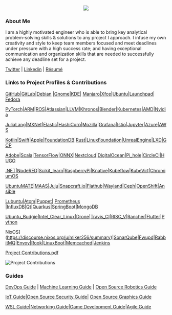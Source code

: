 <h1 align="center">
 <img src="https://user-images.githubusercontent.com/45159366/81243342-6c350f00-8fc4-11ea-9037-9cbe0f7bf3ff.png">
</h1>

### About Me
I am a highly motivated engineer who is able to bring key analytical problem-solving skills & solutions to any project I approach. I infuse my own creativity and style to keep team members focused and meet deadlines under pressure with a high success rate; and having exceptional communication and organization skills that are needed to successfully achieve any deadline set for a project. 

[Twitter](https://twitter.com/Miker256) | [Linkedin](https://www.linkedin.com/in/michael-royal-b923b4134/) | [Résumé](https://github.com/mikeroyal/mikeroyal.github.io/files/4640778/Michael_R_Resume.pdf)

### Links to Project Profiles & Contributions

[GitHub](https://github.com/mikeroyal)|[GitLab](https://gitlab.com/maos20008)|[Debian](https://salsa.debian.org/mikeroyal-guest) |[Gnome](https://gitlab.gnome.org/maos20008)|[KDE](https://invent.kde.org/mikeroyal)| [Manjaro](https://gitlab.manjaro.org/mikeroyal?nav_source=navbar)|[Xfce](https://gitlab.xfce.org/mikeroyal)|[Ubuntu](https://discourse.ubuntu.com/u/khaotic/summary)|[Launchpad](https://launchpad.net/~maos20008)| [Fedora](https://discussion.fedoraproject.org/u/miker256/summary)

[PyTorch](https://discuss.pytorch.org/u/miker256/summary)|[ARM](https://community.arm.com/members/miker256)|[ROS](https://discourse.ros.org/u/miker256/summary)|[Atlassian](https://community.developer.atlassian.com/u/mikeroyal/summary)|[LLVM](https://llvm.discourse.group/u/miker256/summary)|[Khronos](https://community.khronos.org/u/miker256/summary)|[Blender](https://devtalk.blender.org/u/miker256/summary)|[Kubernetes](https://discuss.kubernetes.io/u/miker256/summary)|[AMD](https://community.amd.com/people/miker256)|[Nvidia](https://forums.developer.nvidia.com/u/mikeroyal/summary)

[JuliaLang](https://discourse.julialang.org/u/miker256)|[MXNet](https://discuss.mxnet.io/u/miker256/summary)|[Elastic](https://discuss.elastic.co/u/miker256/summary)|[HashiCorp](https://discuss.hashicorp.com/u/mikeroyal/summary)|[Mozilla](https://discourse.mozilla.org/u/miker256/summary)|[Grafana](https://community.grafana.com/u/mikeroyal/summary)|[Istio](https://discuss.istio.io/u/mikeroyal/summary)|[Jupyter](https://discourse.jupyter.org/u/miker256/summary)|[Azure](https://techcommunity.microsoft.com/t5/user/viewprofilepage/user-id/463780)|[AWS](https://forums.aws.amazon.com/category.jspa?categoryID=3)

[Kotlin](https://discuss.kotlinlang.org/u/miker256/summary)|[Swift](https://forums.swift.org/u/miker256/summary)|[Apple](https://forums.developer.apple.com/people/mikeroyal)|[FoundationDB](https://forums.foundationdb.org/u/miker256/summary)|[Rust](https://users.rust-lang.org/u/miker256/summary)|[LinuxFoundation](https://forum.linuxfoundation.org/profile/mikeroyal)|[UnrealEngine](https://forums.unrealengine.com/member/3563050-khaotic_256)|[LXD](https://discuss.linuxcontainers.org/u/miker256/summary)|[GCP](https://groups.google.com/forum/#!forum/google-cloud-dev)

[Adobe](https://community.adobe.com/t5/user/viewprofilepage/user-id/17269185)|[Scala](https://contributors.scala-lang.org/u/mikeroyal/summary)|[TensorFlow](https://groups.google.com/a/tensorflow.org/forum/#!forum/developers)|[ONNX](https://gitter.im/onnx/Lobby#)|[Nextcloud](https://help.nextcloud.com/u/miker256/summary)|[DigitalOcean](https://www.digitalocean.com/community/users/miker256)|[Pi_hole](https://discourse.pi-hole.net/u/miker256/summary)|[CircleCI](https://discuss.circleci.com/u/miker256/summary)|[HUGO](https://discourse.gohugo.io/u/miker256/summary)

[.NET](https://forums.dotnetfoundation.org/u/miker256/summary)|[NodeRED](https://discourse.nodered.org/u/miker256)|[Scikit_learn](https://gitter.im/scikit-learn/scikit-learn)|[RaspberryPi](https://www.raspberrypi.org/forums/memberlist.php?mode=viewprofile&u=miker256)|[Knative](https://groups.google.com/forum/#!forum/knative-dev)|[Kubeflow](https://groups.google.com/forum/#!forum/kubeflow-discuss)|[KubeVirt](https://groups.google.com/forum/#!forum/kubevirt-dev)|[ChromiumOS](https://groups.google.com/a/chromium.org/forum/#!forum/chromium-os-discuss)

[UbuntuMATE](https://ubuntu-mate.community/u/mikeroyal/summary)|[MAAS](https://discourse.maas.io/u/miker256/summary)|[Juju](https://discourse.jujucharms.com/u/miker256)|[Snapcraft.io](https://forum.snapcraft.io/u/miker256/summary)|[Flathub](https://discourse.flathub.org/u/miker256/summary)|[Wayland](https://gitlab.freedesktop.org/mikeroyal)|[Ceph](https://lists.ceph.io/hyperkitty/list/dev@ceph.io/)|[OpenShift](https://groups.google.com/forum/#!forum/openshift)|[Ansible](https://groups.google.com/forum/#!forum/ansible-devel)

[Lubuntu](https://phab.lubuntu.me/p/miker256/)|[Atom](https://discuss.atom.io/u/miker256/summary)|[Puppet](https://groups.google.com/forum/#!forum/puppet-dev)| [Prometheus](https://groups.google.com/forum/#!forum/prometheus-developers) |[InfluxDB](https://community.influxdata.com/u/miker256/summary)|[Qt](https://forum.qt.io/user/miker256)|[Quarkus](https://groups.google.com/forum/#!forum/quarkus-dev)|[SpringBoot](https://gitter.im/spring-projects/spring-boot)|[MongoDB](https://developer.mongodb.com/community/forums/u/mikeroyal)

[Ubuntu_Budgie](https://discourse.ubuntubudgie.org/u/miker256)|[Intel_Clear_Linux](https://community.clearlinux.org/u/miker256/summary)|[Drone](https://discourse.drone.io/u/miker256/summary)|[Travis_CI](https://travis-ci.community/u/miker256/summary)|[RISC_V](https://groups.google.com/a/groups.riscv.org/forum/#!forum/hw-dev)|[Rancher](https://forums.rancher.com/u/miker256/summary)|[Flutter](https://groups.google.com/forum/#!forum/flutter-dev)|[Python](https://python-forum.io/User-miker256)

NixOS](https://discourse.nixos.org/u/miker256/summary)|[SonarQube](https://community.sonarsource.com/u/miker256/summary)|[Fwupd](https://groups.google.com/forum/#!forum/fwupd)|[RabbitMQ](https://groups.google.com/forum/#!forum/rabbitmq-users)|[Envoy](https://groups.google.com/forum/#!forum/envoy-dev)|[Rook](https://groups.google.com/forum/#!forum/rook-dev)|[LinuxBoot](https://groups.google.com/forum/#!forum/linuxboot)|[Memcached](https://groups.google.com/forum/#!forum/memcached)|[Jenkins](https://groups.google.com/forum/#!forum/jenkins-platform-sig)

[Project Contributions.pdf](https://github.com/mikeroyal/mikeroyal.github.io/files/4663758/Project.Contributions.pdf)

![Project Contributions](https://user-images.githubusercontent.com/45159366/83294200-c8451a80-a1a1-11ea-9f8d-6931d685dee2.png)

### Guides

[DevOps Guide](https://salsa.debian.org/mikeroyal-guest/devops) | [Machine Learning Guide](https://gitlab.com/maos20008/intro-to-machine-learning) | [Open Source Robotics Guide](https://invent.kde.org/mikeroyal/robotics)

[IoT Guide](https://github.com/mikeroyal/IoT-Guide)|[Open Source Security Guide](https://salsa.debian.org/mikeroyal-guest/open-source-security-guide)| [Open Source Graphics Guide](https://gitlab.com/maos20008/open-source-3d-modeling-guide)

[WSL Guide](https://github.com/mikeroyal/WSL-Guide)|[Networking Guide](https://github.com/mikeroyal/Networking-Guide)|[Game Development Guide](https://github.com/mikeroyal/Game-Development-Guide)|[Agile Guide](https://github.com/mikeroyal/Agile-Guide)
